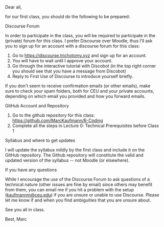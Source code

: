 Dear all,

for our first class, you should do the following to be prepared:

Discourse Forum

In order to participate in the class, you will be required to participate in the (private) forum for this class. I prefer Discourse over Moodle, thus I'll ask you to sign up for an account with a discourse forum for this class:

1. Go to https://discourse.trichotomy.xyz and sign up for an account.
2. You will have to wait until I approve your account.
3. Go through the interactive tutorial with Discobot (in the top right corner you should see that you have a message from Discobot)
4. Reply to First Use of Discourse to introduce yourself briefly.

If you don't seem to receive confirmation emails (or other emails), make sure to check your spam folders, both for CEU and your private accounts, depending on which email you provided and how you forward emails.

GitHub Account and Repository

1. Go to the github repository for this class: https://github.com/MarcKaufmann/R-Coding
2. Complete all the steps in Lecture 0: Technical Prerequisites before Class 1

Syllabus and where to get updates

I will update the syllabus mildly by the first class and include it on the GitHub repository. The Github repository will constitute the valid and updated version of the syllabus -- not Moodle (or elsewhere).

If you have any questions

While I encourage the use of the Discourse Forum to ask questions of a technical nature (other issues are fine by email) since others may benefit from them, you can email me if you hit a problem with the setup (kaufmannm@ceu.edu) if you are unsure or unable to use Discourse. Please let me know if and when you find ambiguities that you are unsure about.

See you all in class.

Best,
Marc
